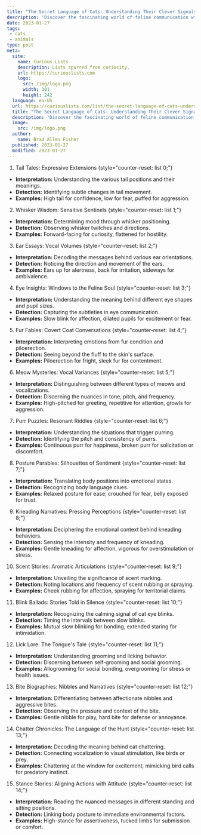 ```yaml
---
title: "The Secret Language of Cats: Understanding Their Clever Signals"
description: 'Discover the fascinating world of feline communication with "The Secret Language of Cats," decoding their clever signals that satisfy even the most curious minds.'
date: 2023-01-27
tags:
 - cats
 - animals
type: post
meta:
  site:
    name: Curious Lists
    description: Lists spurred from curiosity.
    url: https://curiouslists.com
    logo:
      src: /img/logo.png
      width: 301
      height: 242
  language: en-US
  url: https://curiouslists.com/list/the-secret-language-of-cats-understanding-their-clever-signals
  title: "The Secret Language of Cats: Understanding Their Clever Signals"
  description: 'Discover the fascinating world of feline communication with "The Secret Language of Cats," decoding their clever signals that satisfy even the most curious minds.'
  image:
    src: /img/logo.png
  author:
    name: Brad Allen Fisher
  published: 2023-01-27
  modified: 2023-01-27
---
```



1. Tail Tales: Expressive Extensions {style="counter-reset: list 0;"}
  - **Interpretation:** Understanding the various tail positions and their meanings.
  - **Detection:** Identifying subtle changes in tail movement.
  - **Examples:** High tail for confidence, low for fear, puffed for aggression.

2. Whisker Wisdom: Sensitive Sentinels {style="counter-reset: list 1;"}
  - **Interpretation:** Determining mood through whisker positioning.
  - **Detection:** Observing whisker twitches and directions.
  - **Examples:** Forward-facing for curiosity, flattened for hostility.

3. Ear Essays: Vocal Volumes {style="counter-reset: list 2;"}
  - **Interpretation:** Decoding the messages behind various ear orientations.
  - **Detection:** Noticing the direction and movement of the ears.
  - **Examples:** Ears up for alertness, back for irritation, sideways for ambivalence.

4. Eye Insights: Windows to the Feline Soul {style="counter-reset: list 3;"}
  - **Interpretation:** Understanding the meaning behind different eye shapes and pupil sizes.
  - **Detection:** Capturing the subtleties in eye communication.
  - **Examples:** Slow blink for affection, dilated pupils for excitement or fear.

5. Fur Fables: Covert Coat Conversations {style="counter-reset: list 4;"}
  - **Interpretation:** Interpreting emotions from fur condition and piloerection.
  - **Detection:** Seeing beyond the fluff to the skin's surface.
  - **Examples:** Piloerection for fright, sleek fur for contentment.

6. Meow Mysteries: Vocal Variances {style="counter-reset: list 5;"}
  - **Interpretation:** Distinguishing between different types of meows and vocalizations.
  - **Detection:** Discerning the nuances in tone, pitch, and frequency.
  - **Examples:** High-pitched for greeting, repetitive for attention, growls for aggression.

7. Purr Puzzles: Resonant Riddles {style="counter-reset: list 6;"}
  - **Interpretation:** Understanding the situations that trigger purring.
  - **Detection:** Identifying the pitch and consistency of purrs.
  - **Examples:** Continuous purr for happiness, broken purr for solicitation or discomfort.

8. Posture Parables: Silhouettes of Sentiment {style="counter-reset: list 7;"}
  - **Interpretation:** Translating body positions into emotional states.
  - **Detection:** Recognizing body language clues.
  - **Examples:** Relaxed posture for ease, crouched for fear, belly exposed for trust.

9. Kneading Narratives: Pressing Perceptions {style="counter-reset: list 8;"}
  - **Interpretation:** Deciphering the emotional context behind kneading behaviors.
  - **Detection:** Sensing the intensity and frequency of kneading.
  - **Examples:** Gentle kneading for affection, vigorous for overstimulation or stress.

10. Scent Stories: Aromatic Articulations {style="counter-reset: list 9;"}
  - **Interpretation:** Unveiling the significance of scent marking.
  - **Detection:** Noting locations and frequency of scent rubbing or spraying.
  - **Examples:** Cheek rubbing for affection, spraying for territorial claims.

11. Blink Ballads: Stories Told in Silence {style="counter-reset: list 10;"}
  - **Interpretation:** Recognizing the calming signal of cat eye blinks.
  - **Detection:** Timing the intervals between slow blinks.
  - **Examples:** Mutual slow blinking for bonding, extended staring for intimidation.

12. Lick Lore: The Tongue's Tale {style="counter-reset: list 11;"}
  - **Interpretation:** Understanding grooming and licking behavior.
  - **Detection:** Discerning between self-grooming and social grooming.
  - **Examples:** Allogrooming for social bonding, overgrooming for stress or health issues.

13. Bite Biographies: Nibbles and Narratives {style="counter-reset: list 12;"}
  - **Interpretation:** Differentiating between affectionate nibbles and aggressive bites.
  - **Detection:** Observing the pressure and context of the bite.
  - **Examples:** Gentle nibble for play, hard bite for defense or annoyance.

14. Chatter Chronicles: The Language of the Hunt {style="counter-reset: list 13;"}
  - **Interpretation:** Decoding the meaning behind cat chattering.
  - **Detection:** Connecting vocalization to visual stimulation, like birds or prey.
  - **Examples:** Chattering at the window for excitement, mimicking bird calls for predatory instinct. 

15. Stance Stories: Aligning Actions with Attitude {style="counter-reset: list 14;"}
  - **Interpretation:** Reading the nuanced messages in different standing and sitting positions.
  - **Detection:** Linking body posture to immediate environmental factors.
  - **Examples:** High-stance for assertiveness, tucked limbs for submission or comfort.